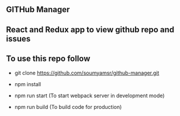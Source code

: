 GITHub Manager
---------------

## React and Redux app to view github repo and issues

## To use this repo follow

 - git clone https://github.com/soumyamsr/github-manager.git

 - npm install

 - npm run start   (To start webpack server in development mode)

 - npm run build   (To build code for production)

